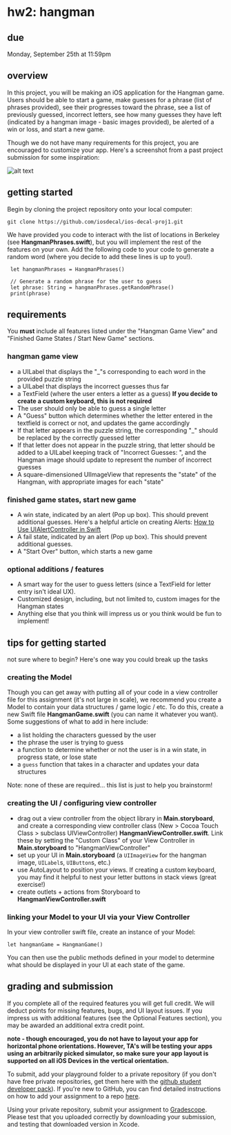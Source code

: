 # hw2: hangman #

## due ##
Monday, September 25th at 11:59pm

## overview ##
In this project, you will be making an iOS application for the Hangman game. Users should be able to start a game, make guesses for a phrase (list of phrases provided), see their progresses toward the phrase, see a list of previously guessed, incorrect letters, see how many guesses they have left (indicated by a hangman image - basic images provided), be alerted of a win or loss, and start a new game.

Though we do not have many requirements for this project, you are encouraged to customize your app. Here's a screenshot from a past project submission for some inspiration:

![alt text](/README-images/hangman.png)

## getting started ##
Begin by cloning the project repository onto your local computer:

	git clone https://github.com/iosdecal/ios-decal-proj1.git
	

We have provided you code to interact with the list of locations in Berkeley (see **HangmanPhrases.swift**), but you will implement the rest of the features on your own. Add the following code to your code to generate a random  word (where you decide to add these lines is up to you!). 

     let hangmanPhrases = HangmanPhrases()
     
     // Generate a random phrase for the user to guess
     let phrase: String = hangmanPhrases.getRandomPhrase()
     print(phrase)

## requirements ##
You **must** include all features listed under the "Hangman Game View" and "Finished Game States / Start New Game" sections. 

###  hangman game view ###
* a UILabel that displays the "_"s corresponding to each word in the provided puzzle string
* a UILabel that displays the incorrect guesses thus far
* a TextField (where the user enters a letter as a guess) **If you decide to create a custom keyboard, this is not required**
* The user should only be able to guess a single letter
* A "Guess" button which determines whether the letter entered in the textfield is correct or not, and updates the game accordingly
* If that letter appears in the puzzle string, the corresponding "_" should be replaced by the correctly guessed letter
* If that letter does not appear in the puzzle string, that letter should be added to a UILabel keeping track of "Incorrect Guesses: ", and the Hangman image should update to represent the number of incorrect guesses
* A square-dimensioned UIImageView that represents the "state" of the Hangman, with appropriate images for each "state"

### finished game states, start new game ###
- A win state, indicated by an alert (Pop up box). This should prevent additional guesses. Here's a helpful article on creating Alerts: [How to Use UIAlertController in Swift](https://medium.com/ios-os-x-development/how-to-use-uialertcontroller-in-swift-70143d7fbede)
- A fail state, indicated by an alert (Pop up box). This should prevent additional guesses. 
- A "Start Over" button, which starts a new game

### optional additions / features ###
* A smart way for the user to guess letters (since a TextField for letter entry isn't ideal UX).
* Customized design, including, but not limited to, custom images for the Hangman states
* Anything else that you think will impress us or you think would be fun to implement!


## tips for getting started ## 
not sure where to begin? Here's one way you could break up the tasks

### creating the Model
Though you can get away with putting all of your code in a view controller file for this assignment (it's not large in scale), we recommend you create a Model to contain your data structures / game logic / etc. To do this, create a new Swift file **HangmanGame.swift** (you can name it whatever you want). Some suggestions of what to add in here include:
- a list holding the characters guessed by the user
- the phrase the user is trying to guess
- a function to determine whether or not the user is in a win state, in progress state, or lose state
- a `guess` function that takes in a character and updates your data structures

Note: none of these are required... this list is just to help you brainstorm!

### creating the UI / configuring view controller
- drag out a view controller from the object library in **Main.storyboard**, and create a corresponding view controller class (New > Cocoa Touch Class > subclass UIViewController) **HangmanViewController.swift**. Link these by setting the "Custom Class" of your View Controller in **Main.storyboard** to "HangmanViewController"
- set up your UI in **Main.storyboard** (a `UIImageView` for the hangman image, `UILabel`s, `UIButton`s, etc.)
- use AutoLayout to position your views. If creating a custom keyboard, you may find it helpful to nest your letter buttons in stack views (great exercise!) 
- create outlets + actions from Storyboard to **HangmanViewController.swift**

### linking your Model to your UI via your View Controller
In your view controller swift file, create an instance of your Model:

    let hangmanGame = HangmanGame()

You can then use the public methods defined in your model to determine what should be displayed in your UI at each state of the game.

## grading and submission ##

If you complete all of the required features you will get full credit. We will deduct points for missing features, bugs, and UI layout issues. If you impress us with additional features (see the Optional Features section), you may be awarded an additional extra credit point.

**note - though encouraged, you do not have to layout your app for horizontal phone orientations. However, TA's will be testing your apps using an arbitrarily picked simulator, so make sure your app layout is supported on all iOS Devices in the vertical orientation.** 

To submit, add your playground folder to a private repository (if you don't have free private repositories, get them here with the [github student developer pack](https://education.github.com/pack)). If you're new to GitHub, you can find detailed instructions on how to add your assignment to a repo [here](http://iosdecal.com/other_files/submission_instructions.pdf).

Using your private repository, submit your assignment to [Gradescope](https://gradescope.com/courses/9817/assignments/35309/). Please test that you uploaded correctly by downloading your submission, and testing that downloaded version in Xcode.
